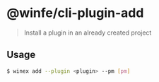 # @winfe/cli-plugin-add

> Install a plugin in an already created project

## Usage

```bash
$ winex add --plugin <plugin> --pm [pm]
```
